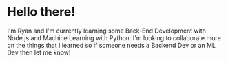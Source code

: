 # Hello there!
I'm Ryan and I'm currently learning some Back-End Development with Node.js and Machine Learning with Python.
I'm looking to collaborate more on the things that I learned so if someone needs a Backend Dev or an ML Dev then let me know!

<!--
**RyanOld/RyanOld** is a ✨ _special_ ✨ repository because its `README.md` (this file) appears on your GitHub profile.

Here are some ideas to get you started:

- 🔭 I’m currently working on ...
- 🌱 I’m currently learning ...
- 👯 I’m looking to collaborate on ...
- 🤔 I’m looking for help with ...
- 💬 Ask me about ...
- 📫 How to reach me: ...
- 😄 Pronouns: ...
- ⚡ Fun fact: ...
-->
